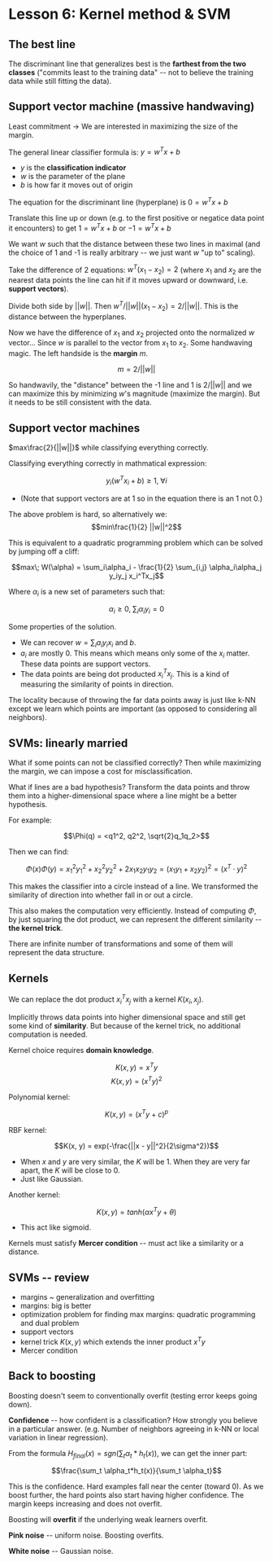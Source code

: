 # Lesson 6: Kernel method & SVM

## The best line

The discriminant line that generalizes best is the **farthest from the two classes** ("commits least to the training data" -- not to believe the training data while still fitting the data).

## Support vector machine (massive handwaving)

Least commitment -> We are interested in maximizing the size of the margin.

The general linear classifier formula is: $y = w^T x + b$

* $y$ is the **classification indicator**
* $w$ is the parameter of the plane
* $b$ is how far it moves out of origin

The equation for the discriminant line (hyperplane) is $0 = w^T x + b$

Translate this line up or down (e.g. to the first positive or negatice  data point it encounters) to get $1 = w^T x + b$ or $-1 = w^T x + b$

We want $w$ such that the distance between these two lines in maximal (and the choice of 1 and -1 is really arbitrary -- we just want $w$ "up to" scaling).

Take the difference of 2 equations: $w^T (x_1 - x_2) = 2$ (where $x_1$ and $x_2$ are the nearest data points the line can hit if it moves upward or downward, i.e. **support vectors**).

Divide both side by $||w||$. Then $w^T/||w|| (x_1 - x_2) = 2/||w||$. This is the distance between the hyperplanes.

Now we have the difference of $x_1$ and $x_2$ projected onto the normalized $w$ vector... Since $w$ is parallel to the vector from $x_1$ to $x_2$. Some handwaving magic. The left handside is the **margin** $m$.

$$m = 2/||w||$$

So handwavily, the "distance" between the -1 line and 1 is $2/||w||$ and we can maximize this by minimizing $w$'s magnitude (maximize the margin). But it needs to be still consistent with the data.

Support vector machines
-----------------------

$max\frac{2}{||w||}$ while classifying everything correctly.

Classifying everything correctly in mathmatical expression:

$$y_i(w^T x_i + b) \geq 1, \;\forall i$$

* (Note that support vectors are at 1 so in the equation there is an 1 not 0.)

The above problem is hard, so alternatively we:
$$min\frac{1}{2} ||w||^2$$

This is equivalent to a quadratic programming problem which can be solved by jumping off a cliff:

$$max\; W(\alpha) = \sum_i\alpha_i - \frac{1}{2} \sum_{i,j}
\alpha_i\alpha_j y_iy_j x_i^Tx_j$$

Where $\alpha_i$ is a new set of parameters such that:

$$\alpha_i \geq 0, \; \sum_i \alpha_i y_i = 0$$

Some properties of the solution.

* We can recover $w = \sum_i a_i y_i x_i$ and $b$.
* $a_i$ are mostly 0. This means which means only some of the $x_i$ matter. These data points are support vectors.
* The data points are being dot producted $x_i^Tx_j$. This is a kind of measuring the similarity of points in direction.

The locality because of throwing the far data points away is just like k-NN except we learn which points are important (as opposed to considering all neighbors).

SVMs: linearly married
----------------------

What if some points can not be classified correctly? Then while maximizing the margin, we can impose a cost for misclassification.

What if lines are a bad hypothesis? Transform the data points and throw them into a higher-dimensional space where a line might be a better hypothesis.

For example:

$$\Phi(q) = <q1^2, q2^2, \sqrt{2}q_1q_2>$$

Then we can find:

$$\Phi(x)\Phi(y) = x_1^2y_1^2 + x_2^2y_2^2 + 2x_1x_2y_1y_2 = (x_1y_1 + x_2y_2)^2 = (x^T\cdot y)^2$$

This makes the classifier into a circle instead of a line. We transformed the similarity of direction into whether fall in or out a circle.

This also makes the computation very efficiently. Instead of computing $\Phi$, by just squaring the dot product, we can represent the different similarity -- **the kernel trick**.

There are infinite number of transformations and some of them will represent the data structure.

Kernels
-------

We can replace the dot product $x_i^Tx_j$ with a kernel $K(x_i, x_j)$.

Implicitly throws data points into higher dimensional space and still get some kind of **similarity**. But because of the kernel trick, no additional computation is needed.

Kernel choice requires **domain knowledge**.

$$K(x,y) = x^Ty$$
$$K(x,y) = (x^Ty)^2$$

Polynomial kernel:

$$K(x, y) = (x^T y + c)^p$$

RBF kernel:

$$K(x, y) = exp(-\frac{||x - y||^2}{2\sigma^2})$$

* When $x$ and $y$ are very similar, the $K$ will be 1. When they are very far apart, the $K$ will be close to 0.
* Just like Gaussian.

Another kernel:

$$K(x,y) = tanh(\alpha x^Ty + \theta)$$

* This act like sigmoid.

Kernels must satisfy **Mercer condition** -- must act like a similarity or a distance.

SVMs -- review
--------------

* margins ~ generalization and overfitting
* margins: big is better
* optimization problem for finding max margins: quadratic programming and dual problem
* support vectors
* kernel trick $K(x,y)$ which extends the inner product $x^Ty$
* Mercer condition

Back to boosting
----------------

Boosting doesn't seem to conventionally overfit (testing error keeps going down).

**Confidence** -- how confident is a classification? How strongly you believe in a particular answer. (e.g. Number of neighbors agreeing in k-NN or local variation in linear regression).

From the formula $H_{final}(x) = sgn(\sum_t \alpha_t*h_t(x))$, we can get the inner part:

$$\frac{\sum_t \alpha_t*h_t(x)}{\sum_t \alpha_t}$$

This is the confidence. Hard examples fall near the center (toward 0). As we boost further, the hard points also start having higher confidence. The margin keeps increasing and does not overfit.

Boosting will **overfit** if the underlying weak learners overfit.

**Pink noise** -- uniform noise. Boosting overfits.

**White noise** -- Gaussian noise.
